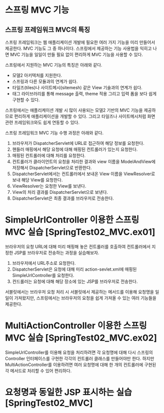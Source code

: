# 스프링 MVC 기능

## 스프링 프레임워크 MVC의 특징

스프링 프레임워크는 웹 애플리케이션 개발에 필요한 여러 가지 기능을 미리 만들어서 제공한다. MVC 기능도 그 중 하나이다. 스프링에서 제공하는 기능 사용법을 익히고 나면 MVC 기능을 일일이 만들 필요 없이 편리하게 MVC 기능을 사용할 수 있다.

스프링에서 지원하는 MVC 기능의 특징은 아래와 같다.

+ 모델2 아키텍처를 지원한다.
+ 스프링과 다른 모듈과의 연계가 쉽다.
+ 타일즈(tiles)나 사이트메시(sitemesh) 같은 View 기술과의 연계가 쉽다.
+ 태그 라이브러리를 통해 message 출력, theme 적용 그리고 입력 폼을 보다 쉽게 구현할 수 있다.

스프링에서는 애플리케이션 개발 시 많이 사용되는 모델2 기반의 MVC 기능을 제공하므로 편리하게 애플리케이션을 개발할 수 있다. 그리고 타일즈나 사이트메시처럼 화면 관련 프레임워크와도 쉽게 연동할 수 있다.

스프링 프레임워크 MVC 기능 수행 과정은 아래와 같다.

1. 브라우저가 DispatcherServlet에 URL로 접근하여 해당 정보를 요청한다.
2. 핸들러 매핑에서 해당 요청에 대해 매핑된 컨트롤러가 있는지 요청한다.
3. 매핑된 컨트롤러에 대해 처리를 요청한다.
4. 컨트롤러가 클라이언트의 요청을 처리한 결과와 view 이름을 ModelAndView에 저장해서 DispatcherServlet으로 반환한다.
5. DispatcherServlet에서는 컨트롤러에서 보내온 View 이름을 ViewResolver로 보내 해당 View를 요청한다.
6. ViewResolver는 요청한 View를 보낸다.
7. View의 처리 결과를 DispatcherServlet으로 보낸다.
8. DispatcherServlet은 최종 결과를 브라우저로 전송한다.



# SimpleUrlController 이용한 스프링 MVC 실습 [SpringTest02_MVC.ex01]

브라우저의 요청 URL에 대해 미리 매핑해 놓은 컨트롤러를 호출하여 컨트롤러에서 지정한 JSP를 브라우저로 전송하는 과정을 실습해보자.

1. 브라우저에서 URL주소로 요청한다.
2. DispatcherServlet은 요청에 대해 미리 action-sevlet.xml에 매핑된 SimpleUrlController를 요청한다.
3. 컨드롤러는 요청에 대해 해당 장소에 있는 JSP를 브라우저로 전송한다.

서블릿에서는 브라우저 요청 처리 시 서블릿에서 제공하는 메서드를 이용해 요청명을 일일이 가져왔지만, 스프링에서는 브라우저의 요청을 쉽게 가져올 수 있는 여러 기능들을 제공한다.



# MultiActionController 이용한 스프링 MVC 실습 [SpringTest02_MVC.ex02]

SimpleUrlController를 이용해 요청을 처리하려면 각 요청명에 대해 다시 스프링의 Controller 인터페이스를 구현한 각각의 컨트롤러 클래스를 만들어야만 한다. 하지만 MultiActionController를 이용하려면 여러 요청명에 대해 한 개의 컨트롤러에 구현된 각 메서드로 처리할 수 있어 편리하다.



# 요청명과 동일한 JSP 표시하는 실습 [SpringTest02_MVC]